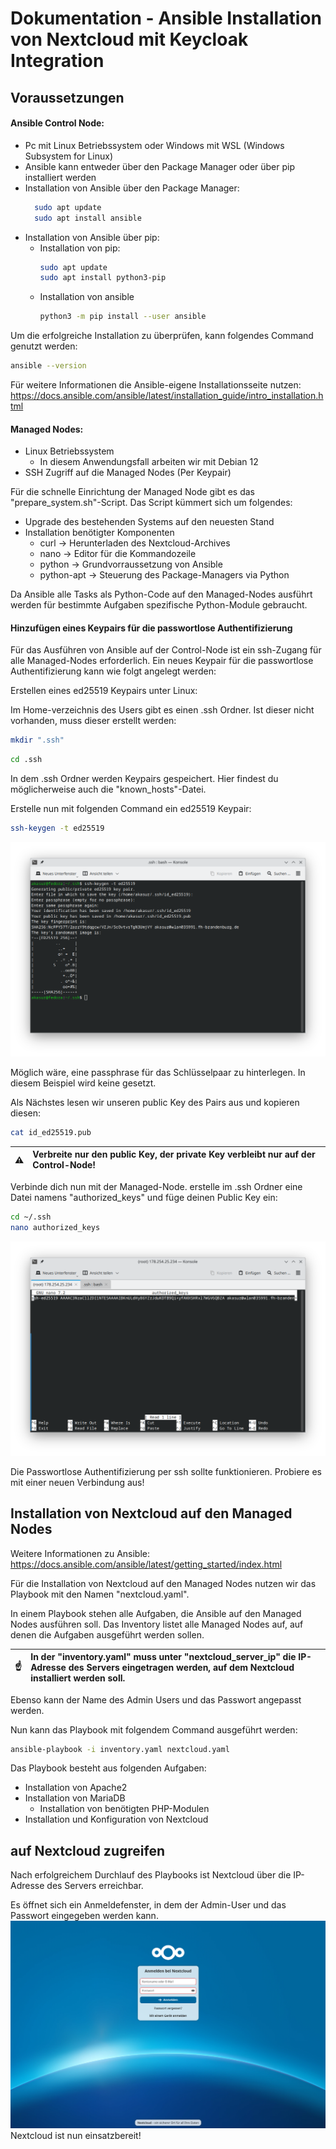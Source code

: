 # Dokumentation - Ansible Installation von Nextcloud mit Keycloak Integration

## Voraussetzungen

#### Ansible Control Node:
- Pc mit Linux Betriebssystem oder Windows mit WSL (Windows Subsystem for Linux)
- Ansible kann entweder über den Package Manager oder über pip installiert werden
- Installation von Ansible über den Package Manager:
  ```bash
    sudo apt update
    sudo apt install ansible
    ```
- Installation von Ansible über pip:
  - Installation von pip:
    ```bash
    sudo apt update
    sudo apt install python3-pip
    ```
  - Installation von ansible
    ```bash
    python3 -m pip install --user ansible
    ```

Um die erfolgreiche Installation zu überprüfen, kann folgendes Command genutzt werden:
```bash
ansible --version
```

Für weitere Informationen die Ansible-eigene Installationsseite nutzen:
https://docs.ansible.com/ansible/latest/installation_guide/intro_installation.html
      
  

#### Managed Nodes:
- Linux Betriebssystem
  - In diesem Anwendungsfall arbeiten wir mit Debian 12
- SSH Zugriff auf die Managed Nodes (Per Keypair)

Für die schnelle Einrichtung der Managed Node gibt es das "prepare_system.sh"-Script.
Das Script kümmert sich um folgendes:
- Upgrade des bestehenden Systems auf den neuesten Stand
- Installation benötigter Komponenten
  - curl → Herunterladen des Nextcloud-Archives
  - nano → Editor für die Kommandozeile
  - python → Grundvorraussetzung von Ansible
  - python-apt → Steuerung des Package-Managers via Python

Da Ansible alle Tasks als Python-Code auf den Managed-Nodes ausführt werden für bestimmte Aufgaben
spezifische Python-Module gebraucht.

#### Hinzufügen eines Keypairs für die passwortlose Authentifizierung

Für das Ausführen von Ansible auf der Control-Node ist ein ssh-Zugang für alle Managed-Nodes erforderlich.
Ein neues Keypair für die passwortlose Authentifizierung kann wie folgt angelegt werden:

Erstellen eines ed25519 Keypairs unter Linux:

Im Home-verzeichnis des Users gibt es einen .ssh Ordner. Ist dieser nicht vorhanden, muss dieser erstellt werden:
```bash
mkdir ".ssh"
```
```bash
cd .ssh
```

In dem .ssh Ordner werden Keypairs gespeichert. Hier findest du möglicherweise auch die "known_hosts"-Datei.

Erstelle nun mit folgenden Command ein ed25519 Keypair:
```bash
ssh-keygen -t ed25519
```
![ssh-keygen.png](Pictures/ssh-keygen.png)

Möglich wäre, eine passphrase für das Schlüsselpaar zu hinterlegen. In diesem Beispiel wird keine gesetzt.

Als Nächstes lesen wir unseren public Key des Pairs aus und kopieren diesen:

```bash
cat id_ed25519.pub
```

| :warning:    | Verbreite nur den public Key, der private Key verbleibt nur auf der Control-Node! |
|---------------|:------------------------|

Verbinde dich nun mit der Managed-Node.
erstelle im .ssh Ordner eine Datei namens "authorized_keys" und füge deinen Public Key ein:
```bash
cd ~/.ssh
nano authorized_keys
```
![authorized_keys.png](Pictures/authorized_keys.png)

Die Passwortlose Authentifizierung per ssh sollte funktionieren.
Probiere es mit einer neuen Verbindung aus!

## Installation von Nextcloud auf den Managed Nodes

Weitere Informationen zu Ansible:
https://docs.ansible.com/ansible/latest/getting_started/index.html

Für die Installation von Nextcloud auf den Managed Nodes nutzen wir das Playbook 
mit den Namen "nextcloud.yaml".

In einem Playbook stehen alle Aufgaben, die Ansible auf den Managed Nodes ausführen soll.
Das Inventory listet alle Managed Nodes auf, auf denen die Aufgaben ausgeführt werden sollen.

| :point_up:    | In der "inventory.yaml" muss unter "nextcloud_server_ip" die IP-Adresse des Servers eingetragen werden, auf dem Nextcloud installiert werden soll. |
|---------------|:------------------------|

Ebenso kann der Name des Admin Users und das Passwort angepasst werden.

Nun kann das Playbook mit folgendem Command ausgeführt werden:
```bash
ansible-playbook -i inventory.yaml nextcloud.yaml
```

Das Playbook besteht aus folgenden Aufgaben:
- Installation von Apache2
- Installation von MariaDB
  - Installation von benötigten PHP-Modulen
- Installation und Konfiguration von Nextcloud

## auf Nextcloud zugreifen

Nach erfolgreichem Durchlauf des Playbooks ist Nextcloud über die IP-Adresse des Servers erreichbar.

Es öffnet sich ein Anmeldefenster, in dem der Admin-User und das Passwort eingegeben werden kann.
![nextcloud.png](Pictures/nextcloud.png)
Nextcloud ist nun einsatzbereit!
